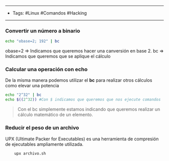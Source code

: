 ----
- Tags: #Linux #Comandos #Hacking 
------

### Convertir un número a binario

```bash
echo "obase=2; 192" | bc
```

obase=2 => Indicamos que queremos hacer una canversión en base 2. 
bc => Indicamos que queremos que se aplique el cálculo

### Calcular una operación con echo
De la misma manera podemos utilizar el **bc** para realizar otros cálculos como elevar una potencia
```bash
echo "2^32" | bc
echo $((2^32)) #Con $ indicamos que queremos que nos ejecute comandos
```

> Con el bc simplemente estamos indicando que queremos realizar un cálculo matemático de un elemento.

### Reducir el peso de un archivo
UPX (Ultimate Packer for Executables) es una herramienta de compresión de ejecutables ampliamente utilizada.
```bash
	upx archivo.sh
```


